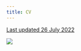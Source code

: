 ```yaml
---
title: CV
---
```

[Last updated 26 July 2022](https://docs.google.com/viewer?url=https://github.com/leahwhite/leahwhite.github.io/raw/main/cv/cv.pdf)

![](/photos/lion.jpg)
